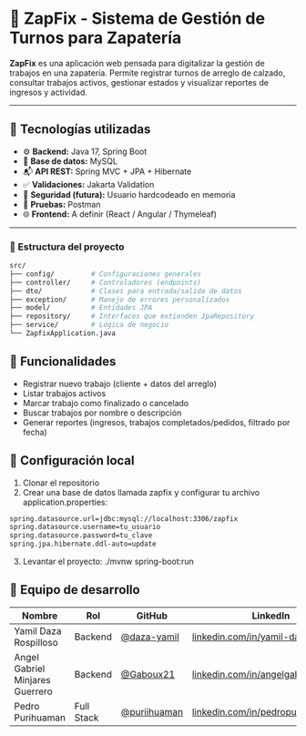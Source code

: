 # 👞 ZapFix - Sistema de Gestión de Turnos para Zapatería

**ZapFix** es una aplicación web pensada para digitalizar la gestión de trabajos en una zapatería. Permite registrar turnos de arreglo de calzado, consultar trabajos activos, gestionar estados y visualizar reportes de ingresos y actividad.

---

## 🚀 Tecnologías utilizadas

- ⚙️ **Backend:** Java 17, Spring Boot
- 💾 **Base de datos:** MySQL
- 📬 **API REST:** Spring MVC + JPA + Hibernate
- ✅ **Validaciones:** Jakarta Validation
- 🔐 **Seguridad (futura):** Usuario hardcodeado en memoria
- 🧪 **Pruebas:** Postman
- 🌐 **Frontend:** A definir (React / Angular / Thymeleaf)

---

### 📁 Estructura del proyecto
```bash
src/
├── config/         # Configuraciones generales
├── controller/     # Controladores (endpoints)
├── dto/            # Clases para entrada/salida de datos
├── exception/      # Manejo de errores personalizados
├── model/          # Entidades JPA
├── repository/     # Interfaces que extienden JpaRepository
├── service/        # Lógica de negocio
└── ZapfixApplication.java
```

## 🧠 Funcionalidades

- Registrar nuevo trabajo (cliente + datos del arreglo)
- Listar trabajos activos
- Marcar trabajo como finalizado o cancelado
- Buscar trabajos por nombre o descripción
- Generar reportes (ingresos, trabajos completados/pedidos, filtrado por fecha)

## 🔧 Configuración local
1. Clonar el repositorio
2. Crear una base de datos llamada zapfix y configurar tu archivo application.properties:
```bash
spring.datasource.url=jdbc:mysql://localhost:3306/zapfix
spring.datasource.username=tu_usuario
spring.datasource.password=tu_clave
spring.jpa.hibernate.ddl-auto=update
```
3. Levantar el proyecto: ./mvnw spring-boot:run


## 👥 Equipo de desarrollo

| Nombre                  | Rol        | GitHub                                      | LinkedIn                                                                        | Email                      |
|-------------------------|------------|---------------------------------------------|---------------------------------------------------------------------------------|----------------------------|
| Yamil Daza Rospilloso   | Backend    | [@daza-yamil](https://github.com/dazayamil) | [linkedin.com/in/yamil-daza](https://www.linkedin.com/in/yamil-daza/)           | dazayamil07@gmail.com      |
| Angel Gabriel Minjares Guerrero | Backend    | [@Gaboux21](https://github.com/Gaboux21)    | [linkedin.com/in/angelgabrielminjares](https://www.linkedin.com/in/angelgabrielminjares) | angelgabrielminjaresm@gmail.com |
| Pedro Purihuaman        | Full Stack | [@puriihuaman](https://github.com/puriihuaman)    | [linkedin.com/in/pedropurihuaman](https://www.linkedin.com/in/pedropurihuaman)  | pedropuriihuaman@gmail.com |

